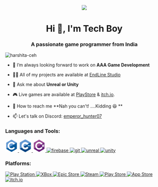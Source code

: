 <p align="center"> <img width="300" src="https://github-production-user-asset-6210df.s3.amazonaws.com/125433210/245695812-ccfdcd2e-12e2-4223-ab1d-5e541996149d.gif"> </p>

<h1 align="center">Hi 👋, I'm Tech Boy</h1>
<h3 align="center">A passionate game programmer from India</h3>

<p align="left"> <img src="https://komarev.com/ghpvc/?username=harshita-ceh&label=Profile%20views&color=0e75b6&style=flat" alt="harshita-ceh" /> </p>

- 🌱 I’m always looking forward to work on **AAA Game Development**

- 👨‍💻 All of my projects are available at [EndLine Studio](https://github.com/EndLineStudio)

- 💬 Ask me about **Unreal or Unity**

- 🎮 Live games are available at [PlayStore](https://play.google.com/store/apps/dev?id=7533958671773408205) & [itch.io](https://itch.io/profile/endline-studio).

- 👻 How to reach me **Nah you can't! ....Kidding 😆 **

- 📫 Let's talk on Discord: [emperor_hunter07](https://discord.com)



<h3 align="left">Languages and Tools:</h3>
<p align="left">
<a href="https://www.cprogramming.com/" target="_blank" rel="noreferrer"> <img src="https://raw.githubusercontent.com/devicons/devicon/master/icons/c/c-original.svg" alt="c" width="40" height="40"/> </a>
<a href="https://www.w3schools.com/cpp/" target="_blank" rel="noreferrer"> <img src="https://raw.githubusercontent.com/devicons/devicon/master/icons/cplusplus/cplusplus-original.svg" alt="cplusplus" width="40" height="40"/> </a>
<a href="https://www.w3schools.com/cs/" target="_blank" rel="noreferrer"> <img src="https://raw.githubusercontent.com/devicons/devicon/master/icons/csharp/csharp-original.svg" alt="csharp" width="40" height="40"/> </a>
<a href="https://firebase.google.com/" target="_blank" rel="noreferrer"> <img src="https://www.vectorlogo.zone/logos/firebase/firebase-icon.svg" alt="firebase" width="40" height="40"/> </a>
<a href="https://git-scm.com/" target="_blank" rel="noreferrer"> <img src="https://www.vectorlogo.zone/logos/git-scm/git-scm-icon.svg" alt="git" width="40" height="40"/> </a>
<a href="https://unrealengine.com/" target="_blank" rel="noreferrer"> <img src="https://img.icons8.com/?size=100&id=38240&format=png&color=FFFFFF" alt="unreal" width="40" height="40"/> </a>
<a href="https://unity.com/" target="_blank" rel="noreferrer"> <img src="https://img.icons8.com/?size=100&id=39848&format=png&color=FFFFFF" alt="unity" width="40" height="40"/> </a>
</p>

<h3 align="left">Platforms:</h3>
<p align="left">
  <a href="https://www.playstation.com/" target="_blank" rel="noreferrer"> <img src="https://upload.wikimedia.org/wikipedia/commons/9/91/PlayStation_App_Icon.jpg" alt="Play Station" width="40" height="40"/> </a>
  <a href="https://www.xbox.com/" target="_blank" rel="noreferrer"> <img src="https://www.vectorlogo.zone/logos/xbox/xbox-icon.svg" alt="XBox" width="40" height="40"/> </a>
  <a href="https://store.epicgames.com/" target="_blank" rel="noreferrer"> <img src="https://upload.wikimedia.org/wikipedia/commons/5/57/Epic_games_store_logo.svg" alt="Epic Store" width="40" height="40"/> </a>
  <a href="https://store.steampowered.com/" target="_blank" rel="noreferrer"> <img src="https://www.vectorlogo.zone/logos/steampowered/steampowered-icon.svg" alt="Steam" width="40" height="40"/> </a>
  <a href="https://play.google.com/" target="_blank" rel="noreferrer"> <img src="https://www.vectorlogo.zone/logos/google_play/google_play-icon.svg" alt="Play Store" width="40" height="40"/> </a>
  <a href="https://www.apple.com/app-store/" target="_blank" rel="noreferrer"> <img src="https://cdn-icons-png.flaticon.com/512/5977/5977575.png" alt="App Store" width="40" height="40"/> </a>
  <a href="https://itch.io/" target="_blank" rel="noreferrer"> <img src="https://img.icons8.com/?size=100&id=zfuVDK4SdKFq&format=png&color=FA5252" alt="itch.io" width="40" height="40"/> </a>
</p>
